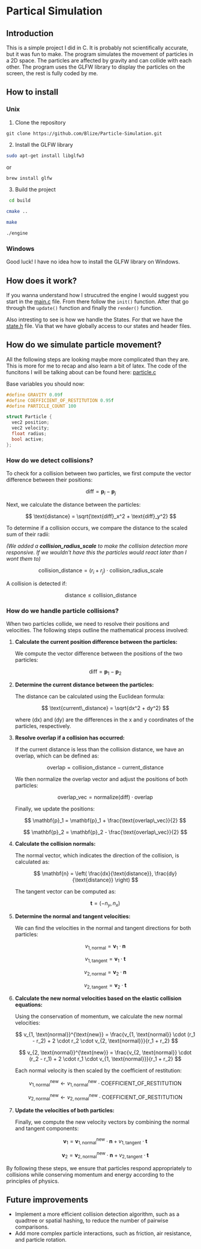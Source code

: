 # Partical Simulation

## Introduction

This is a simple project I did in C. It is probably not scientifically accurate, but it was fun to make. The program simulates the movement of particles in a 2D space.
The particles are affected by gravity and can collide with each other. The program uses the GLFW library to display the particles on the screen, the rest is fully coded by me.

## How to install

### Unix

1. Clone the repository

```
git clone https://github.com/Blize/Particle-Simulation.git
```

2. Install the GLFW library

```bash
sudo apt-get install libglfw3
```

or

```bash
brew install glfw
```

3. Build the project

```bash
 cd build
```

```bash
cmake ..
```

```bash
make
```

```bash
./engine
```

### Windows

Good luck! I have no idea how to install the GLFW library on Windows.

## How does it work?

If you wanna understand how I strucutred the engine I would suggest you start in the [main.c](src/main.c) file. From there follow the
`init()` function. After that go through the `update()` function and finally the `render()` function.

Also intresting to see is how we handle the States. For that we have the [state.h](src/state.h) file. Via that we have globally access
to our states and header files.

## How do we simulate particle movement?

All the following steps are looking maybe more complicated than they are. This is more for me to recap and also learn a bit of latex.
The code of the funcitons I will be talking about can be found here: [particle.c](src/[particles/particles.c)

Base variables you should now:

```c
#define GRAVITY 0.09f
#define COEFFICIENT_OF_RESTITUTION 0.95f
#define PARTICLE_COUNT 100

struct Particle {
  vec2 position;
  vec2 velocity;
  float radius;
  bool active;
};
```

### How do we detect collisions?

To check for a collision between two particles, we first compute the vector difference between their positions:

$$
\text{diff} = \mathbf{p}_i - \mathbf{p}_j
$$

Next, we calculate the distance between the particles:

$$
\text{distance} = \sqrt{\text{diff}_x^2 + \text{diff}_y^2}
$$

To determine if a collision occurs, we compare the distance to the scaled sum of their radii:

_(We added a ***collision_radius_scale*** to make the collision detection more responsive. If we wouldn't have this the particles would react later than I wont them to)_

$$
\text{collision\_distance} = (r_i + r_j) \cdot \text{collision\_radius\_scale}
$$

A collision is detected if:

$$
\text{distance} \leq \text{collision\_distance}
$$

### How do we handle particle collisions?

When two particles collide, we need to resolve their positions and velocities. The following steps outline the mathematical process involved:

1. **Calculate the current position difference between the particles:**

   We compute the vector difference between the positions of the two particles:

   $$
   \text{diff} = \mathbf{p}_1 - \mathbf{p}_2
   $$

2. **Determine the current distance between the particles:**

   The distance can be calculated using the Euclidean formula:

   $$
   \text{current\_distance} = \sqrt{dx^2 + dy^2}
   $$

   where \(dx\) and \(dy\) are the differences in the x and y coordinates of the particles, respectively.

3. **Resolve overlap if a collision has occurred:**

   If the current distance is less than the collision distance, we have an overlap, which can be defined as:

   $$
   \text{overlap} = \text{collision\_distance} - \text{current\_distance}
   $$

   We then normalize the overlap vector and adjust the positions of both particles:

   $$
   \text{overlap\_vec} = \text{normalize}(\text{diff}) \cdot \text{overlap}
   $$

   Finally, we update the positions:

   $$
   \mathbf{p}_1 = \mathbf{p}_1 + \frac{\text{overlap\_vec}}{2}
   $$

   $$
   \mathbf{p}_2 = \mathbf{p}_2 - \frac{\text{overlap\_vec}}{2}
   $$

4. **Calculate the collision normals:**

   The normal vector, which indicates the direction of the collision, is calculated as:

   $$
   \mathbf{n} = \left( \frac{dx}{\text{distance}}, \frac{dy}{\text{distance}} \right)
   $$

   The tangent vector can be computed as:

   $$
   \mathbf{t} = \left( -n_y, n_x \right)
   $$

5. **Determine the normal and tangent velocities:**

   We can find the velocities in the normal and tangent directions for both particles:

   $$
   v_{1, \text{normal}} = \mathbf{v}_1 \cdot \mathbf{n}
   $$

   $$
   v_{1, \text{tangent}} = \mathbf{v}_1 \cdot \mathbf{t}
   $$

   $$
   v_{2, \text{normal}} = \mathbf{v}_2 \cdot \mathbf{n}
   $$

   $$
   v_{2, \text{tangent}} = \mathbf{v}_2 \cdot \mathbf{t}
   $$

6. **Calculate the new normal velocities based on the elastic collision equations:**

   Using the conservation of momentum, we calculate the new normal velocities:

   $$
   v_{1, \text{normal}}^{\text{new}} = \frac{v_{1, \text{normal}} \cdot (r_1 - r_2) + 2 \cdot r_2 \cdot v_{2, \text{normal}}}{r_1 + r_2}
   $$

   $$
   v_{2, \text{normal}}^{\text{new}} = \frac{v_{2, \text{normal}} \cdot (r_2 - r_1) + 2 \cdot r_1 \cdot v_{1, \text{normal}}}{r_1 + r_2}
   $$

   Each normal velocity is then scaled by the coefficient of restitution:

   $$
   v_{1, \text{normal}}^{\text{new}} \leftarrow v_{1, \text{normal}}^{\text{new}} \cdot \text{COEFFICIENT\_OF\_RESTITUTION}
   $$

   $$
   v_{2, \text{normal}}^{\text{new}} \leftarrow v_{2, \text{normal}}^{\text{new}} \cdot \text{COEFFICIENT\_OF\_RESTITUTION}
   $$

7. **Update the velocities of both particles:**

   Finally, we compute the new velocity vectors by combining the normal and tangent components:

   $$
   \mathbf{v}_1 = \mathbf{v}_{1, \text{normal}}^{\text{new}} \cdot \mathbf{n} + v_{1, \text{tangent}} \cdot \mathbf{t}
   $$

   $$
   \mathbf{v}_2 = \mathbf{v}_{2, \text{normal}}^{\text{new}} \cdot \mathbf{n} + v_{2, \text{tangent}} \cdot \mathbf{t}
   $$

By following these steps, we ensure that particles respond appropriately to collisions while conserving momentum and energy according to the principles of physics.

## Future improvements

- Implement a more efficient collision detection algorithm, such as a quadtree or spatial hashing, to reduce the number of pairwise comparisons.
- Add more complex particle interactions, such as friction, air resistance, and particle rotation.
